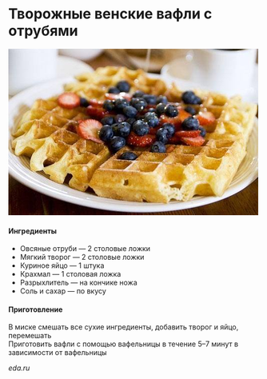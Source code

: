 ﻿---
image: ../pics/217881541_10159327416413908_3094109470124348884_n.jpg
---
# Творожные венские вафли с отрубями

![Творожные венские вафли с отрубями](../pics/217881541_10159327416413908_3094109470124348884_n.jpg)

#### Ингредиенты

* Овсяные отруби — 2 столовые ложки
* Мягкий творог — 2 столовые ложки
* Куриное яйцо — 1 штука
* Крахмал — 1 столовая ложка
* Разрыхлитель — на кончике ножа
* Соль и сахар — по вкусу

#### Приготовление

В миске смешать все сухие ингредиенты, добавить творог и яйцо, перемешать  
Приготовить вафли с помощью вафельницы в течение 5–7 минут в зависимости от вафельницы

*eda.ru*
